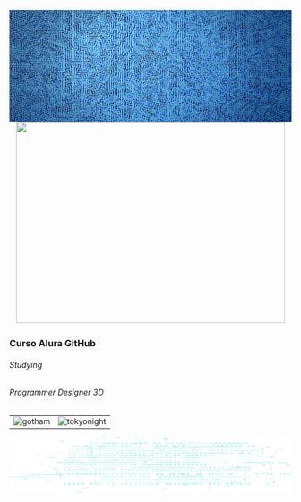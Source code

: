 <p align="center">
  <img src="logica-js-projeto_inicial/img/teste-filtro-render-circuito.png"  style="float:right; width:1000px; height:200px;">
  </p>
<p align="center">
  <img width="480" height="360" src="https://github.com/ProgrammerDesigner3D/ProgrammerDesigner3D-Curso-Alura_GitHub-/assets/18373344/ac108f2a-f1f9-4dd4-8c22-ffc5e117e649">
  </p>

  ### Curso Alura GitHub
  
  ###### Studying

  ###### Programmer Designer 3D

  |||
  | :--: | :--: |
  |![gotham](https://github-readme-stats.vercel.app/api?username=anuraghazra&show_icons=true&hide=contribs,prs&cache_seconds=86400&theme=gotham)|![tokyonight](https://github-readme-stats.vercel.app/api?username=anuraghazra&show_icons=true&theme=tokyonight)|

 <p align="center">
  <img src="logica-js-projeto_inicial/img/code.png"  style="float:right; width:1200px; height:100px;">
  </p>
 
 